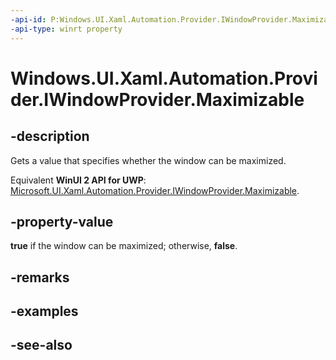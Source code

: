 ```yaml
---
-api-id: P:Windows.UI.Xaml.Automation.Provider.IWindowProvider.Maximizable
-api-type: winrt property
---
```


<!-- Property syntax
public bool Maximizable { get; }
-->

# Windows.UI.Xaml.Automation.Provider.IWindowProvider.Maximizable

## -description
Gets a value that specifies whether the window can be maximized.

Equivalent **WinUI 2 API for UWP**: [Microsoft.UI.Xaml.Automation.Provider.IWindowProvider.Maximizable](/windows/winui/api/microsoft.ui.xaml.automation.provider.iwindowprovider.maximizable).

## -property-value
**true** if the window can be maximized; otherwise, **false**.

## -remarks

## -examples

## -see-also

